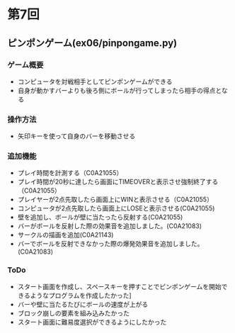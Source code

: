 # 第7回
## ピンポンゲーム(ex06/pinpongame.py)
### ゲーム概要
* コンピュータを対戦相手としてピンポンゲームができる
* 自身が動かすバーよりも後ろ側にボールが行ってしまったら相手の得点となる
### 操作方法
* 矢印キーを使って自身のバーを移動させる
### 追加機能
* プレイ時間を計測する（C0A21055）
* プレイ時間が20秒に達したら画面にTIMEOVERと表示させ強制終了する（C0A21055）
* プレイヤーが2点先取したら画面上にWINと表示させる（C0A21055）
* コンピュータが2点先取したら画面上にLOSEと表示させる(C0A21055)
* 壁を追加し、ボールが壁に当たったら反射する(C0A21055)
* バーがボールを反射した際の効果音を追加しました。(C0A21083)
* サークルの描画を追加(C0A21143)
* バーでボールを反射できなかった際の爆発効果音を追加しました。(C0A21083)
### ToDo
* スタート画面を作成し、スペースキーを押すことでピンポンゲームを開始できるようなプログラムを作成したかった]
* バーや壁に当たるたびにボールの速度が上がる
* ブロック崩しの要素を組み込みたかった
* スタート画面に難易度選択ができるようにしたかった